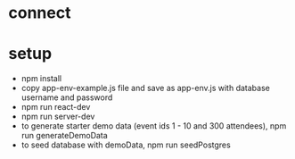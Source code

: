 # connect

# setup
- npm install
- copy app-env-example.js file and save as app-env.js with database username and password
- npm run react-dev
- npm run server-dev
- to generate starter demo data (event ids 1 - 10 and 300 attendees), npm run generateDemoData
- to seed database with demoData, npm run seedPostgres


